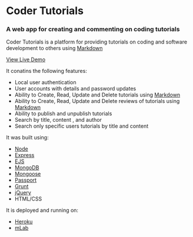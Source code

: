 # Coder Tutorials

### A web app for creating and commenting on coding tutorials

Coder Tutorials is a platform for providing tutorials on coding and software development to others using [Markdown](https://daringfireball.net/projects/markdown/syntax)

[View Live Demo](https://codertutorials.xyz/) 

It conatins the following features:

* Local user authentication
* User accounts with details and password updates
* Ability to Create, Read, Update and Delete tutorials using [Markdown](https://daringfireball.net/projects/markdown/syntax)
* Ability to Create, Read, Update and Delete reviews of tutorials using [Markdown](https://daringfireball.net/projects/markdown/syntax)
* Ability to publish and unpublish tutorials
* Search by title, content , and author
* Search only specific users tutorials by title and content


It was built using:

* [Node](http://nodejs.org/en/)
* [Express](http://expressjs.com/)
* [EJS](http://www.embeddedjs.com/)
* [MongoDB](http://www.mongodb.com/)
* [Mongoose](http://mongoosejs.com/)
* [Passport](http://passportjs.org/)
* [Grunt](http://gruntjs.com/)
* [jQuery](http://jquery.com/)
* HTML/CSS

It is deployed and running on:

* [Heroku](https://www.heroku.com/)
* [mLab](https://mlab.com/)

